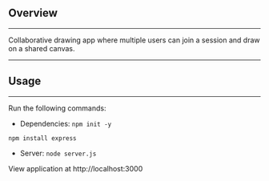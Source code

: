 ## Overview
---

Collaborative drawing app where multiple users can join a session and draw on a shared canvas.

---

## Usage

---

Run the following commands:

*    Dependencies:
`npm init -y`

`npm install express`

*    Server:
`node server.js`

View application at http://localhost:3000